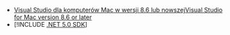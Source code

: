 * [<span data-ttu-id="06fb6-101">Visual Studio dla komputerów Mac w wersji 8.6 lub nowszej</span><span class="sxs-lookup"><span data-stu-id="06fb6-101">Visual Studio for Mac version 8.6 or later</span></span>](/visualstudio/releasenotes/vs2019-mac-preview-relnotes)
* [!INCLUDE [.NET 5.0 SDK](~/includes/5.0-SDK.md)]
